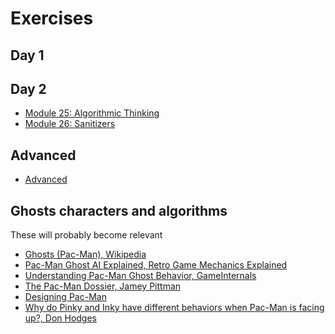 # Exercises

## Day 1


## Day 2

* [Module 25: Algorithmic Thinking](25/README.md)
* [Module 26: Sanitizers](26/README.md)

## Advanced

* [Advanced](advanced/README.md)

## Ghosts characters and algorithms

These will probably become relevant
* [Ghosts (Pac-Man), Wikipedia](https://en.wikipedia.org/wiki/Ghosts_(Pac-Man))
* [Pac-Man Ghost AI Explained, Retro Game Mechanics Explained](https://youtu.be/ataGotQ7ir8)
* [Understanding Pac-Man Ghost Behavior, GameInternals](https://gameinternals.com/understanding-pac-man-ghost-behavior)
* [The Pac-Man Dossier, Jamey Pittman](https://www.gamasutra.com/view/feature/3938/the_pacman_dossier.php?print=1)
* [Designing Pac-Man](https://www.slideshare.net/grimlockt/pac-man-6561257)
* [Why do Pinky and Inky have different behaviors when Pac-Man is facing up?, Don Hodges](http://donhodges.com/pacman_pinky_explanation.htm)
